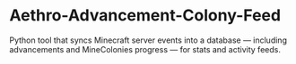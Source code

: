 # Aethro-Advancement-Colony-Feed
Python tool that syncs Minecraft server events into a database — including advancements and MineColonies progress — for stats and activity feeds.
